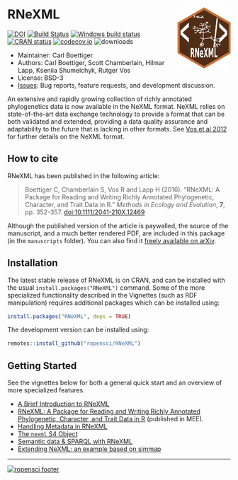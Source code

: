 
<!-- README.md is generated from README.Rmd. Please edit that file -->

# RNeXML <img src="man/figures/logo.svg" align="right" alt="" width="120" />

[![DOI](https://zenodo.org/badge/11856817.svg)](https://zenodo.org/badge/latestdoi/11856817)
[![Build
Status](https://api.travis-ci.org/ropensci/RNeXML.png)](https://travis-ci.org/ropensci/RNeXML)
[![Windows build
status](https://ci.appveyor.com/api/projects/status/dhiwp5blx2ns2yba/branch/master?svg=true)](https://ci.appveyor.com/project/cboettig/rnexml/branch/master)
[![CRAN
status](https://www.r-pkg.org/badges/version/RNeXML)](https://cran.r-project.org/package=RNeXML)
[![codecov.io](https://codecov.io/github/ropensci/RNeXML/coverage.svg?branch=master)](https://codecov.io/github/ropensci/RNeXML?branch=master)
![downloads](http://cranlogs.r-pkg.org/badges/grand-total/RNeXML)

  - Maintainer: Carl Boettiger
  - Authors: Carl Boettiger, Scott Chamberlain, Hilmar Lapp, Kseniia
    Shumelchyk, Rutger Vos
  - License: BSD-3
  - [Issues](https://github.com/ropensci/RNeXML/issues): Bug reports,
    feature requests, and development discussion.

An extensive and rapidly growing collection of richly annotated
phylogenetics data is now available in the NeXML format. NeXML relies on
state-of-the-art data exchange technology to provide a format that can
be both validated and extended, providing a data quality assurance and
adaptability to the future that is lacking in other formats. See [Vos et
al
2012](http://doi.org/10.1093/sysbio/sys025 "NeXML: Rich, Extensible, and Verifiable Representation of Comparative Data and Metadata.")
for further details on the NeXML format.

## How to cite

RNeXML has been published in the following article:

> Boettiger C, Chamberlain S, Vos R and Lapp H (2016). “RNeXML: A
> Package for Reading and Writing Richly Annotated Phylogenetic,
> Character, and Trait Data in R.” *Methods in Ecology and Evolution*,
> **7**, pp. 352-357.
> [doi:10.1111/2041-210X.12469](http://doi.org/10.1111/2041-210X.12469)

Although the published version of the article is paywalled, the source
of the manuscript, and a much better rendered PDF, are included in this
package (in the `manuscripts` folder). You can also find it [freely
available on arXiv](http://arxiv.org/abs/1506.02722).

## Installation

The latest stable release of RNeXML is on CRAN, and can be installed
with the usual `install.packages("RNeXML")` command. Some of the more
specialized functionality described in the Vignettes (such as RDF
manipulation) requires additional packages which can be installed using:

``` r
install.packages("RNeXML", deps = TRUE)
```

The development version can be installed using:

``` r
remotes::install_github("ropensci/RNeXML")
```

## Getting Started

See the vignettes below for both a general quick start and an overview
of more specialized features.

  - [A Brief Introduction to
    RNeXML](https://ropensci.github.com/RNeXML/articles/intro)
  - [RNeXML: A Package for Reading and Writing Richly Annotated
    Phylogenetic, Character, and Trait Data in
    R](https://ropensci.github.com/RNeXML/articles/manuscript.pdf)
    (published in MEE).
  - [Handling Metadata in
    RNeXML](https://ropensci.github.com/RNeXML/articles/metadata)
  - [The `nexml` S4
    Object](https://ropensci.github.com/RNeXML/articles/S4)
  - [Semantic data & SPARQL with
    RNeXML](https://ropensci.github.com/RNeXML/articles/SPARQL)
  - [Extending NeXML: an example based on
    simmap](https://ropensci.github.com/RNeXML/articles/simmap)

-----

[![ropensci
footer](http://ropensci.org/public_images/github_footer.png)](http://ropensci.org)
